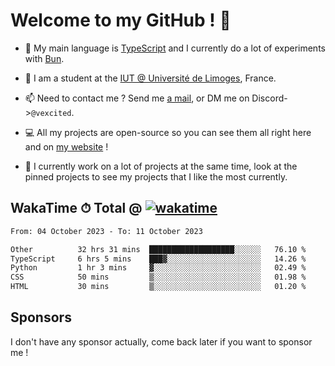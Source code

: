 # Welcome to my GitHub ! 🌃

- 🔭 My main language is [TypeScript](https://www.typescriptlang.org/) and I currently do a lot of experiments with [Bun](https://bun.sh).

- 🌱 I am a student at the [IUT @ Université de Limoges](https://iut.unilim.fr), France.

- 📫 Need to contact me ? Send me <a href="mailto:mikkel@milescode.dev">a mail</a>, or DM me on Discord->`@vexcited`.

- 💻 All my projects are open-source so you can see them all right here and on <a href="https://vexcited.vercel.app">my website</a> !

- 👀 I currently work on a lot of projects at the same time, look at the pinned projects to see my projects that I like the most currently.

## WakaTime ⏱ Total @ [![wakatime](https://wakatime.com/badge/user/0839e595-e07a-435c-8d59-ed95f2a3d6dd.svg)](https://wakatime.com/@0839e595-e07a-435c-8d59-ed95f2a3d6dd)

<!--START_SECTION:waka-->

```txt
From: 04 October 2023 - To: 11 October 2023

Other          32 hrs 31 mins  ███████████████████░░░░░░   76.10 %
TypeScript     6 hrs 5 mins    ███▓░░░░░░░░░░░░░░░░░░░░░   14.26 %
Python         1 hr 3 mins     ▓░░░░░░░░░░░░░░░░░░░░░░░░   02.49 %
CSS            50 mins         ▒░░░░░░░░░░░░░░░░░░░░░░░░   01.98 %
HTML           30 mins         ▒░░░░░░░░░░░░░░░░░░░░░░░░   01.20 %
```

<!--END_SECTION:waka-->

## Sponsors

I don't have any sponsor actually, come back later if you want to sponsor me !
